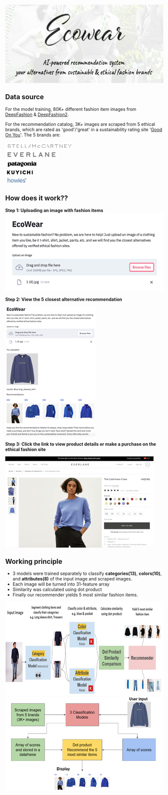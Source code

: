 <img src='images/cover.png' height=250>
 
## Data source
 For the model training, 80K+ different fashion item images from [DeepFashion](http://mmlab.ie.cuhk.edu.hk/projects/DeepFashion.html) & [DeepFashion2](https://github.com/switchablenorms/DeepFashion2).
 
 For the recommendation catalog, 3K+ images are scraped from 5 ethical brands, which are rated as 'good'/'great' in a sustainability rating site '[Good On You](https://goodonyou.eco/)'. The 5 brands are:
 
 [<img src='images/stella.jpg' height=25>](https://www.stellamccartney.com/)<br>
 [<img src='images/everlane.jpg' height=25>](https://www.everlane.com/)<br>
 [<img src='images/patagonia.jpg' height=28>](https://www.patagonia.com/home/)<br>
 [<img src='images/kuyichi.jpg' height=20>](https://kuyichi.com/)<br>
 [<img src='images/howies.jpg' height=25>](https://howies.co.uk/)<br>


## How does it work??
 **Step 1: Uploading an image with fashion items**  
 <img src='images/step1.png' height=250>
 
 **Step 2: View the 5 closest alternative recommendation**
 
 <img src='images/step2.png'>
 
 **Step 3: Click the link to view product details or make a purchase on the ethical fashion site**
 
 <img src='images/step3.png'>


## Working principle
 - 3 models were trained separately to classify **categories(13)**, **colors(10)**, and **attributes(8)** of the input image and scraped images. 
 - Each image will be turned into 31-feature array
 - Similarity was calculated using dot product
 - Finally our recommender yields 5 most similar fashion items.
 
 <img src='images/system_architecture.png' height=300>
 
 <img src='images/recommendation.png' height=300>
